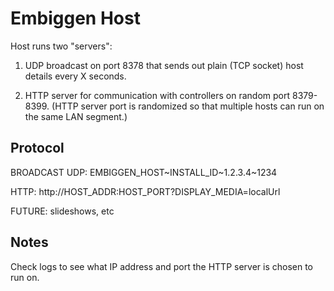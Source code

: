 Embiggen Host
==============

Host runs two "servers":

1. UDP broadcast on port 8378 that sends out plain (TCP socket) host details every X seconds.

2. HTTP server for communication with controllers on random port 8379-8399.
(HTTP server port is randomized so that multiple hosts can run on the same LAN segment.)


Protocol
--------

BROADCAST UDP:
EMBIGGEN_HOST~INSTALL_ID~1.2.3.4~1234

HTTP:
http://HOST_ADDR:HOST_PORT?DISPLAY_MEDIA=localUrl

FUTURE: slideshows, etc


Notes
------
Check logs to see what IP address and port the HTTP server is chosen to run on.
